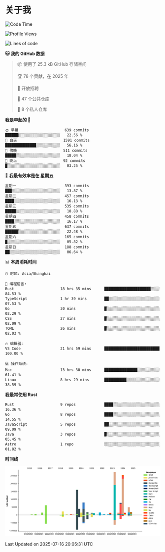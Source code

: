 # 关于我

<!--START_SECTION:waka-->
![Code Time](http://img.shields.io/badge/Code%20Time-3%2C962%20hrs%2010%20mins-blue)

![Profile Views](http://img.shields.io/badge/%E4%B8%AA%E4%BA%BA%E8%B5%84%E6%96%99%E8%A7%82%E7%9C%8B%E6%AC%A1%E6%95%B0-0-blue)

![Lines of code](https://img.shields.io/badge/%E4%BB%8E%E3%80%8CHello%20World%E3%80%8D%E8%B5%B7%E6%88%91%E5%B7%B2%E7%BB%8F%E5%86%99%E4%BA%86-1.2%20million%20%E8%A1%8C%E4%BB%A3%E7%A0%81-blue)

**🐱 我的 GitHub 数据** 

> 📦  使用了 25.3 kB GitHub 存储空间 
 > 
> 🏆 78 个贡献，在 2025 年
 > 
> 💼 开放招聘
 > 
> 📜 47 个公共仓库 
 > 
> 🔑 8 个私人仓库 
 > 
**我是早起的 🐤** 

```text
🌞 早晨                     639 commits         ██████░░░░░░░░░░░░░░░░░░░   22.56 % 
🌆 白天                     1591 commits        ██████████████░░░░░░░░░░░   56.16 % 
🌃 傍晚                     511 commits         █████░░░░░░░░░░░░░░░░░░░░   18.04 % 
🌙 晚上                     92 commits          █░░░░░░░░░░░░░░░░░░░░░░░░   03.25 % 
```
📅 **我最有效率是在 星期五** 

```text
星期一                      393 commits         ███░░░░░░░░░░░░░░░░░░░░░░   13.87 % 
星期二                      457 commits         ████░░░░░░░░░░░░░░░░░░░░░   16.13 % 
星期三                      535 commits         █████░░░░░░░░░░░░░░░░░░░░   18.88 % 
星期四                      458 commits         ████░░░░░░░░░░░░░░░░░░░░░   16.17 % 
星期五                      637 commits         ██████░░░░░░░░░░░░░░░░░░░   22.48 % 
星期六                      165 commits         █░░░░░░░░░░░░░░░░░░░░░░░░   05.82 % 
星期日                      188 commits         ██░░░░░░░░░░░░░░░░░░░░░░░   06.64 % 
```


📊 **本周消耗时间** 

```text
🕑︎ 时区: Asia/Shanghai

💬 编程语言: 
Rust                     18 hrs 35 mins      █████████████████████░░░░   84.53 % 
TypeScript               1 hr 39 mins        ██░░░░░░░░░░░░░░░░░░░░░░░   07.53 % 
Go                       30 mins             █░░░░░░░░░░░░░░░░░░░░░░░░   02.29 % 
CSS                      27 mins             █░░░░░░░░░░░░░░░░░░░░░░░░   02.09 % 
TOML                     26 mins             █░░░░░░░░░░░░░░░░░░░░░░░░   02.03 % 

🔥 编辑器: 
VS Code                  21 hrs 59 mins      █████████████████████████   100.00 % 

💻 操作系统: 
Mac                      13 hrs 30 mins      ███████████████░░░░░░░░░░   61.41 % 
Linux                    8 hrs 29 mins       ██████████░░░░░░░░░░░░░░░   38.59 % 
```

**我最常使用 Rust** 

```text
Rust                     9 repos             ████░░░░░░░░░░░░░░░░░░░░░   16.36 % 
Go                       8 repos             ████░░░░░░░░░░░░░░░░░░░░░   14.55 % 
JavaScript               5 repos             ██░░░░░░░░░░░░░░░░░░░░░░░   09.09 % 
Java                     3 repos             █░░░░░░░░░░░░░░░░░░░░░░░░   05.45 % 
Astro                    1 repo              ░░░░░░░░░░░░░░░░░░░░░░░░░   01.82 % 
```



**时间线**

![Lines of Code chart](https://raw.githubusercontent.com/catusax/catusax/master/assets/bar_graph.png)


 Last Updated on 2025-07-16 20:05:31 UTC
<!--END_SECTION:waka-->
